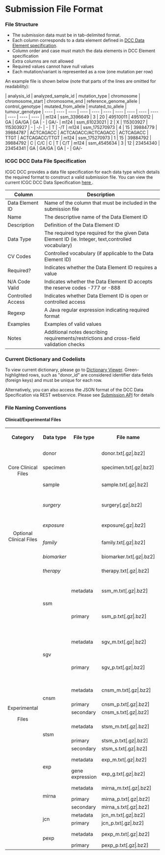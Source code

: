 # Submission File Format

### File Structure

* The submission data must be in tab-delimited format.
* Each column corresponds to a data element defined in [DCC Data Element specification][1].
* Column order and case must match the data elements in DCC Element specification
* Extra columns are not allowed
* Required values cannot have null values
* Each mutation/variant is represented as a row (one mutation per row)

An example file is shown below (note that parts of the lines are omitted for readability):

| analysis_id | analyzed_sample_id | mutation_type | chromosome | chromosome_start | chromosome_end | reference_genome_allele | control_genotype | mutated_from_allele | mutated_to_allele | tumour_genotype
| ---- | ---- | ---- | ---- | ---- | ---- | ---- | ---- | ---- | ---- | ---- | ---- | ---- |
| m124  |  ssm_3396649   |  3 | 20 | 49510011    |    49510012 | GA     |   GA/GA  |   GA | - | GA/-
| m124  |  ssm_61023021  |  2 | X | 115303927    |   115303927 | -     |    -/-   |    - | T | -/T
| m124  |  ssm_175270973 |  4 | 15 | 39884779    |    39884787 | ACTCAGACC | ACTCAGACC/ACTCAGACC | ACTCAGACC | TTGT | ACTCAGACC/TTGT
| m124  |  ssm_175270973 |  1 | 15 | 39884792    |   39884792 | C | C/C |    C | T | C/T
| m124  |  ssm_4545634   |  3 | 12 | 23454340    |    23454341 | GA    |    GA/GA  |   GA | - | GA/-

### ICGC DCC Data File Specification

ICGC DCC provides a data file specification for each data type which details the required format to construct a valid submission file. You can view the current ICGC DCC Data Specification [here ][1].

| Column |  Description |
| ---- | ---- |
| Data Element ID |  Name of the column that must be included in the submission file |
| Name |  The descriptive name of the Data Element ID |
| Description |  Definition of the Data Element ID |
| Data Type |  The required type required for the given Data Element ID (ie. Integer, text,controlled vocabulary) |
| CV Codes |  Controlled vocabulary (if applicable to the Data Element ID) |
| Required? |  Indicates whether the Data Element ID requires a value |
| N/A Code Valid |  Indicates whether the Data Element ID accepts the reserve codes -777 or -888 |
| Controlled Access |  Indicates whether Data Element ID is open or controlled access |
| Regexp |  A Java regular expression indicating required format |
| Examples |  Examples of valid values |
| Notes |  Additional notes describing requirements/restrictions and cross-field validation checks |

### Current Dictionary and Codelists

To view current dictionary, please go to [Dictionary Viewer][2]. Green-highlighted rows, such as "donor_id" are considered identifier data fields (foreign keys) and must be unique for each row.

Alternatively, you can also access the JSON format of the DCC Data Specification via REST webservice. Please see [Submission API][3] for details


### File Naming Conventions

#### Clinical/Experimental Files

<table class="confluenceTable">
<tbody>
<tr>
<th colspan="1" class="confluenceTh">Category</th>
<th colspan="1" class="confluenceTh">Data type</th>
<th colspan="1" class="confluenceTh">File type</th>
<th colspan="1" class="confluenceTh">File name</th>
<th colspan="1" class="confluenceTh">
<p><strong>Description</strong></p>
</th>
</tr>
<tr>
<td rowspan="3" class="confluenceTd">
<p style="text-align: center;"></p>
<p style="text-align: center;">Core Clinical Files</p>
</td>
<td class="highlight-blue confluenceTd" colspan="1" data-highlight-colour="blue">donor</td>
<td class="highlight-blue confluenceTd" colspan="1" data-highlight-colour="blue"> </td>
<td class="highlight-blue confluenceTd" colspan="1" data-highlight-colour="blue">donor.txt[.gz|.bz2]</td>
<td class="highlight-blue confluenceTd" colspan="1" data-highlight-colour="blue">Donor information</td>
</tr>
<tr>
<td colspan="1" class="confluenceTd">specimen</td>
<td colspan="1" class="confluenceTd"> </td>
<td colspan="1" class="confluenceTd">specimen.txt[.gz|.bz2]</td>
<td colspan="1" class="confluenceTd">Specimen information</td>
</tr>
<tr>
<td class="highlight-blue confluenceTd" colspan="1" data-highlight-colour="blue">sample</td>
<td class="highlight-blue confluenceTd" colspan="1" data-highlight-colour="blue"> </td>
<td class="highlight-blue confluenceTd" colspan="1" data-highlight-colour="blue">sample.txt[.gz|.bz2]</td>
<td class="highlight-blue confluenceTd" colspan="1" data-highlight-colour="blue">Analyzed sample information</td>
</tr>
<tr>
<td rowspan="5" class="confluenceTd">
<p style="text-align: center;">Optional Clinical Files</p>
</td>
<td colspan="1" class="confluenceTd"><em>surgery</em></td>
<td colspan="1" class="confluenceTd"> </td>
<td colspan="1" class="confluenceTd">surgery[.gz|.bz2]</td>
<td colspan="1" class="confluenceTd"><em>Donor surgery information</em></td>
</tr>
<tr>
<td class="highlight-blue confluenceTd" colspan="1" data-highlight-colour="blue"><em>exposure</em></td>
<td class="highlight-blue confluenceTd" colspan="1" data-highlight-colour="blue"> </td>
<td class="highlight-blue confluenceTd" colspan="1" data-highlight-colour="blue">exposure[.gz|.bz2]</td>
<td class="highlight-blue confluenceTd" colspan="1" data-highlight-colour="blue"><em>Donor environmental exposure</em></td>
</tr>
<tr>
<td colspan="1" class="confluenceTd"><em>family</em></td>
<td colspan="1" class="confluenceTd"> </td>
<td colspan="1" class="confluenceTd">family.txt[.gz|.bz2]</td>
<td colspan="1" class="confluenceTd"><em>Donor family history</em></td>
</tr>
<tr>
<td class="highlight-blue confluenceTd" colspan="1" data-highlight-colour="blue"><em>biomarker</em></td>
<td class="highlight-blue confluenceTd" colspan="1" data-highlight-colour="blue"> </td>
<td class="highlight-blue confluenceTd" colspan="1" data-highlight-colour="blue">biomarker.txt[.gz|.bz2]</td>
<td class="highlight-blue confluenceTd" colspan="1" data-highlight-colour="blue"><em>Donor biomarkers</em></td>
</tr>
<tr>
<td colspan="1" class="confluenceTd"><em>therapy</em></td>
<td colspan="1" class="confluenceTd"> </td>
<td colspan="1" class="confluenceTd">therapy.txt[.gz|.bz2]</td>
<td colspan="1" class="confluenceTd"><em>Donor therapy</em></td>
</tr>
<tr>
<td rowspan="20" class="confluenceTd">
<p style="text-align: center;"></p>
<p style="text-align: center;"></p>
<p style="text-align: center;"></p>
<p style="text-align: center;"></p>
<p style="text-align: center;"></p>
<p style="text-align: center;"></p>
<p style="text-align: center;"></p>
<p style="text-align: center;"></p>
<p style="text-align: center;"></p>
<p style="text-align: center;">Experimental</p>
<p style="text-align: center;">Files</p>
<p></p>
</td>
<td class="highlight-blue confluenceTd" data-highlight-colour="blue" rowspan="2">ssm</td>
<td class="highlight-blue confluenceTd" colspan="1" data-highlight-colour="blue">metadata</td>
<td class="highlight-blue confluenceTd" colspan="1" data-highlight-colour="blue">ssm_m.txt[.gz|.bz2]</td>
<td class="highlight-blue confluenceTd" data-highlight-colour="blue" rowspan="2">Simple somatic mutations including single base substitutions and indels of ≤200 bp</td>
</tr>
<tr>
<td class="highlight-blue confluenceTd" colspan="1" data-highlight-colour="blue">primary</td>
<td class="highlight-blue confluenceTd" colspan="1" data-highlight-colour="blue"><span>ssm_p.txt[.gz|.bz2]</span></td>
</tr>
<tr>
<td rowspan="2" class="confluenceTd">sgv</td>
<td colspan="1" class="confluenceTd"><span>metadata</span></td>
<td colspan="1" class="confluenceTd">sgv_m.txt[.gz|.bz2]</td>
<td rowspan="2" class="confluenceTd">Simple germline variations including single base substitutions and indels of ≤200 bp</td>
</tr>
<tr>
<td colspan="1" class="confluenceTd"><span>primary</span></td>
<td colspan="1" class="confluenceTd"><span>sgv_p.txt[.gz|.bz2]</span></td>
</tr>
<tr>
<td class="highlight-blue confluenceTd" data-highlight-colour="blue" rowspan="3">cnsm</td>
<td>metadata</td>
<td>cnsm_m.txt[.gz|.bz2]</td>
<td>Copy number somatic mutations</td>
</tr>
<tr>
<td>primary</td>
<td>cnsm_p.txt[.gz|.bz2]</td>
</tr>
<tr>
<td>secondary</td>
<td>cnsm_s.txt[.gz|.bz2]</td>
</tr>
<tr>
<td rowspan="3">stsm</td>
<td>metadata</td>
<td>stsm_m.txt[.gz|.bz2]</td>
<td>Structural somatic mutations</td>
</tr>
<tr>
<td>primary</td>
<td>stsm_p.txt[.gz|.bz2]</td>
</tr>
<tr>
<td>secondary</td>
<td>stsm_s.txt[.gz|.bz2]</td>
</tr>
<tr>
<td rowspan="2">exp</td>
<td>metadata</td>
<td>exp_m.txt[.gz|.bz2]</td>
<td>Gene expression</td>
</tr>
<tr>
<td>gene expression</td>
<td>exp_g.txt[.gz|.bz2]</td>
</tr>
<tr></tr>
<td rowspan="3">mirna</td>
<td>metadata</td>
<td>mirna_m.txt[.gz|.bz2]</td>
<td>miRNA expression</td>
</tr>
<tr>
<td>primary</td>
<td>mirna_p.txt[.gz|.bz2]</td>
</tr>
<tr>
<td>secondary</td>
<td>mirna_s.txt[.gz|.bz2]</td>
</tr>
<tr>
<td rowspan="2">jcn</td>
<td>metadata</td>
<td>jcn_m.txt[.gz|.bz2]</td>
<td>Exon junction</td>
</tr>
<tr>
<td>primary</td>
<td>jcn_p.txt[.gz|.bz2]</td>
</tr>
<tr>
<td rowspan="2">pexp</td>
<td>metadata</td>
<td>pexp_m.txt[.gz|.bz2]</td>
<td>Protein expression</td>
</tr>
<tr>
<td>primary</td>
<td>pexp_p.txt[.gz|.bz2]</td>
</tr>
</tbody></table>

[1]: /dictionary/release-17.md
[2]: /dictionary/viewer.md
[3]: /submission/api.md
